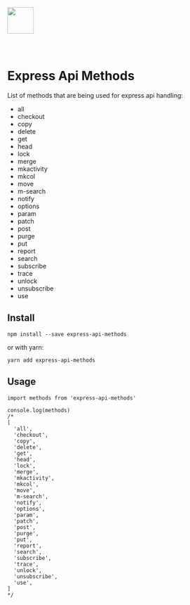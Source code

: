 <img src="https://user-images.githubusercontent.com/11332183/34830588-a6895236-f6e4-11e7-8d70-258ce31dd8bc.png" height="60px" style="margin-bottom: 40px;" />

# Express Api Methods

List of methods that are being used for express api handling:

* all
* checkout
* copy
* delete
* get
* head
* lock
* merge
* mkactivity
* mkcol
* move
* m-search
* notify
* options
* param
* patch
* post
* purge
* put
* report
* search
* subscribe
* trace
* unlock
* unsubscribe
* use

## Install

`npm install --save express-api-methods`

or with yarn:

`yarn add express-api-methods`

## Usage

```
import methods from 'express-api-methods'

console.log(methods)
/*
[
  'all',
  'checkout',
  'copy',
  'delete',
  'get',
  'head',
  'lock',
  'merge',
  'mkactivity',
  'mkcol',
  'move',
  'm-search',
  'notify',
  'options',
  'param',
  'patch',
  'post',
  'purge',
  'put',
  'report',
  'search',
  'subscribe',
  'trace',
  'unlock',
  'unsubscribe',
  'use',
]
*/
```
